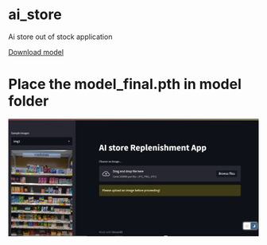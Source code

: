 # ai_store
Ai store out of stock application

[Download model](https://drive.google.com/file/d/1-AOeQ4f8kK_F4yC1UUSYjYtVoi3j0VDf/view?usp=sharing)

# Place the model_final.pth in model folder

![Web UI](https://github.com/ola0x/ai_store/blob/master/test_img/ui_sample.PNG)
